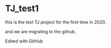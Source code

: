 # TJ_test1

this is the test TJ project for the first time in 2020.

and we are migrating to the github.


Edited with  GitHub
